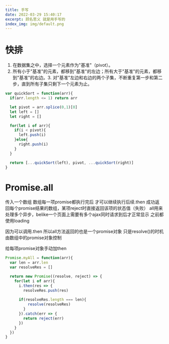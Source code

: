 ```yaml
---
title: 手写
date: 2022-03-29 15:40:17
excerpt: 顾名思义 就是用手写的
index_img: img/default.png
---
```

# 快排
1. 在数据集之中，选择一个元素作为"基准"（pivot）。
2. 所有小于"基准"的元素，都移到"基准"的左边；所有大于"基准"的元素，都移到"基准"的右边。3. 对"基准"左边和右边的两个子集，不断重复第一步和第二步，直到所有子集只剩下一个元素为止。
```js
var quickSort = function(arr){
  if(arr.length <= 1) return arr

  let pivot = arr.splice(0,1)[0]
  let left = []
  let right = [] 

  for(let i of arr){
    if(i < pivot){
      left.push(i)
    }else{
      right.push(i)
    }
  }

  return [...quickSort(left), pivot, ...quickSort(right)]
}
```

# Promise.all
传入一个数组 数组每一项promise都执行完后 才可以继续执行后续.then 成功返回每个promise结果的数组，某项reject时直接返回该项的状态值（失败）
all用来处理多个异步，belike一个页面上需要有多个ajax同时请求到后才正常显示 之前都使用loading 

因为可以调用.then 所以all方法返回的也是一个promise对象 只是resolve()的时机由数组中的promise对象控制 

给每项promise对象手动加then
```js
Promise.myAll = function(arr){
  var len = arr.len
  var resolveRes = []

  return new Promise((resolve, reject) => {
    for(let i of arr){
      i.then(res => {
        resolveRes.push(res)
      
      if(resolveRes.length === len){
          resolve(resolveRes)
        }
      }).catch(err => {
        return reject(err)
      })
    }
  })  
}
```

# 